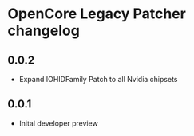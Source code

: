 # OpenCore Legacy Patcher changelog

## 0.0.2
- Expand IOHIDFamily Patch to all Nvidia chipsets

## 0.0.1
- Inital developer preview